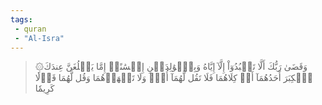 ```yaml
---
tags: 
 - quran 
 - "Al-Isra"
---
```


> ۞وَقَضَىٰ رَبُّكَ أَلَّا تَعۡبُدُوٓاْ إِلَّآ إِيَّاهُ وَبِٱلۡوَٰلِدَيۡنِ إِحۡسَٰنًاۚ إِمَّا يَبۡلُغَنَّ عِندَكَ ٱلۡكِبَرَ أَحَدُهُمَآ أَوۡ كِلَاهُمَا فَلَا تَقُل لَّهُمَآ أُفّٖ وَلَا تَنۡهَرۡهُمَا وَقُل لَّهُمَا قَوۡلٗا كَرِيمٗا

